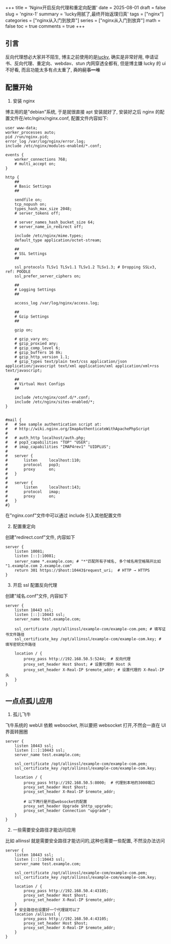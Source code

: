 +++
title = 'Nginx开启反向代理和重定向配置'
date = 2025-08-01
draft = false
slug = 'nginx-1'
summary = 'lucky用腻了,最终开始返璞归真'
tags = ["nginx"]
categories = ["nginx从入门到放弃"]
series = ["nginx从入门到放弃"]
math = false
toc = true
comments = true
+++

## 引言

反向代理想必大家并不陌生, 博主之前使用的是[lucky](https://www.lucky666.cn/docs/intro/), 确实是非常好用, 申请证书、反向代理、重定向、webdav、stun 内网穿透全都有, 但是博主嫌 lucky 的 ui 不好看, 而且功能太多有点太重了, ~~真的屁事一堆~~

## 配置开始

1. 安装 nginx

博主用的是"debian"系统, 于是就很直接 apt 安装就好了, 安装好之后 nginx 的配置文件在/etc/nginx/nginx.conf, 配置文件内容如下:

```nginx
user www-data;
worker_processes auto;
pid /run/nginx.pid;
error_log /var/log/nginx/error.log;
include /etc/nginx/modules-enabled/*.conf;

events {
	worker_connections 768;
	# multi_accept on;
}

http {
	##
	# Basic Settings
	##

	sendfile on;
	tcp_nopush on;
	types_hash_max_size 2048;
	# server_tokens off;

	# server_names_hash_bucket_size 64;
	# server_name_in_redirect off;

	include /etc/nginx/mime.types;
	default_type application/octet-stream;

	##
	# SSL Settings
	##

	ssl_protocols TLSv1 TLSv1.1 TLSv1.2 TLSv1.3; # Dropping SSLv3, ref: POODLE
	ssl_prefer_server_ciphers on;

	##
	# Logging Settings
	##

	access_log /var/log/nginx/access.log;

	##
	# Gzip Settings
	##

	gzip on;

	# gzip_vary on;
	# gzip_proxied any;
	# gzip_comp_level 6;
	# gzip_buffers 16 8k;
	# gzip_http_version 1.1;
	# gzip_types text/plain text/css application/json application/javascript text/xml application/xml application/xml+rss text/javascript;

	##
	# Virtual Host Configs
	##

	include /etc/nginx/conf.d/*.conf;
	include /etc/nginx/sites-enabled/*;
}


#mail {
#	# See sample authentication script at:
#	# http://wiki.nginx.org/ImapAuthenticateWithApachePhpScript
#
#	# auth_http localhost/auth.php;
#	# pop3_capabilities "TOP" "USER";
#	# imap_capabilities "IMAP4rev1" "UIDPLUS";
#
#	server {
#		listen     localhost:110;
#		protocol   pop3;
#		proxy      on;
#	}
#
#	server {
#		listen     localhost:143;
#		protocol   imap;
#		proxy      on;
#	}
#}

```

在"nginx.conf"文件中可以通过 include 引入其他配置文件

2. 配置重定向

创建"redirect.conf"文件, 内容如下

```nginx
server {
    listen 10081;
    listen [::]:10081;
    server_name *.example.com; # "*"匹配所有子域名, 多个域名用空格隔开比如 "1.example.com 2.example.com"
    return 301 https://$host:10443$request_uri;  # HTTP → HTTPS
}
```

3. 开启 ssl 配置反向代理

创建"域名.conf"文件, 内容如下

```nginx
server {
    listen 10443 ssl;
    listen [::]:10443 ssl;
    server_name test.example.com;

    ssl_certificate /opt/allinssl/example-com/example-com.pem; # 填写证书文件路径
    ssl_certificate_key /opt/allinssl/example-com/example-com.key; # 填写密钥文件路径

    location / {
        proxy_pass http://192.168.50.5:5244;  # 反向代理
        proxy_set_header Host $host; # 设置代理的 Host 头
        proxy_set_header X-Real-IP $remote_addr; # 设置代理的 X-Real-IP 头
    }
}
```

## 一点点孤儿应用

1. 孤儿飞牛

飞牛系统的 webUI 依赖 websocket, 所以要把 websocket 打开,不然会一直在 UI 界面转圈圈

```nginx
server {
    listen 10443 ssl;
    listen [::]:10443 ssl;
    server_name test.example.com;

    ssl_certificate /opt/allinssl/example-com/example-com.pem;
    ssl_certificate_key /opt/allinssl/example-com/example-com.key;

    location / {
        proxy_pass http://192.168.50.5:8000;  # 代理到本地的3000端口
        proxy_set_header Host $host;
        proxy_set_header X-Real-IP $remote_addr;

        # 以下两行是开启websocket的配置
        proxy_set_header Upgrade $http_upgrade;
        proxy_set_header Connection "upgrade";
    }
}
```

2. 一些需要安全路径才能访问应用

比如 allinssl 就是需要安全路径才能访问的,这种也需要一些配置, 不然没办法访问

```nginx
server {
    listen 10443 ssl;
    listen [::]:10443 ssl;
    server_name test.example.com;

    ssl_certificate /opt/allinssl/example-com/example-com.pem;
    ssl_certificate_key /opt/allinssl/example-com/example-com.key;

    location / {
        proxy_pass http://192.168.50.4:43105;
        proxy_set_header Host $host;
        proxy_set_header X-Real-IP $remote_addr;
    }
    # 安全路径也设置好一个代理就可以了
    location /allinssl {
        proxy_pass http://192.168.50.4:43105;
        proxy_set_header Host $host;
        proxy_set_header X-Real-IP $remote_addr;
    }
}
```
